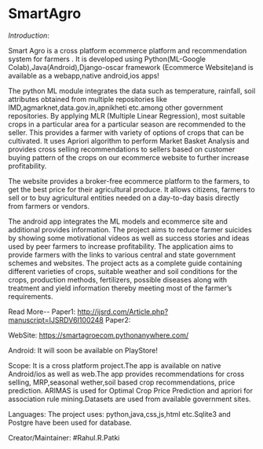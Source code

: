 # SmartAgro

*Introduction*:

Smart Agro is a cross platform ecommerce platform and recommendation system for farmers   .
It is developed using Python(ML-Google Colab),Java(Android),Django-oscar framework (Ecommerce Website)and is available as a webapp,native android,ios apps!
  
The python ML module integrates the data such  as temperature, rainfall, soil attributes obtained from multiple repositories like IMD,agmarknet,data.gov.in,apnikheti etc.among other  government repositories. By applying MLR (Multiple Linear Regression), most suitable crops in a particular area for a particular season are recommended to the seller. This provides a farmer with variety of options of crops that can be cultivated. It uses Apriori algorithm to perform Market Basket Analysis and provides cross selling recommendations to sellers  based on customer buying pattern of the crops on our ecommerce website to further increase profitability.

The website provides a broker-free ecommerce platform to the farmers, to get the best price for their agricultural produce. It allows citizens, farmers to sell or to buy agricultural entities needed on a day-to-day basis directly from farmers or vendors.
 
The android app integrates the ML models and ecommerce site and additional provides information.
The project aims to reduce farmer suicides by showing some motivational videos as well as success stories and ideas used by peer farmers to increase profitability. The application aims to provide 
farmers with the links to various central and state government schemes and websites.  The project acts as a complete guide containing different varieties of crops, suitable weather and soil conditions for the crops, production methods, fertilizers, possible diseases along with treatment and yield information thereby meeting most of the farmer’s requirements.

  
Read More--
Paper1:
  http://ijsrd.com/Article.php?manuscript=IJSRDV6I100248
Paper2:

WebSite:
  https://smartagroecom.pythonanywhere.com/
  
Android:
It will soon be available on PlayStore!

Scope:
 It is a cross platform project.The app is available on native Android/ios as well as web.The app provides recommendations for cross selling, MRP,seasonal wether,soil based crop recommendations, price prediction. ARIMAS is used for Optimal Crop Price Prediction and apriori for association rule mining.Datasets are used from available government sites.
 
Languages:
  The project uses: python,java,css,js,html etc.Sqlite3 and Postgre have been used for database.
  
Creator/Maintainer:
#Rahul.R.Patki
